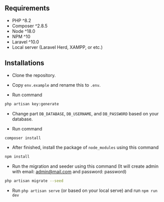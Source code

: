 ## Requirements
- PHP ^8.2
- Composer ^2.8.5
- Node ^18.0
- NPM ^10
- Laravel ^10.0
- Local server (Laravel Herd, XAMPP, or etc.)

## Installations

- Clone the repository.

- Copy `env.example` and rename this to `.env`.

- Run command
```bash
php artisan key:generate
```

- Change part `DB_DATABASE`, `DB_USERNAME`, and `DB_PASSWORD` based on your database.

- Run command

```bash
composer install
```

- After finished, install the package of `node_modules` using this command

```bash
npm install
```

- Run the migration and seeder using this command (It will create admin with email: admin@mail.com and password: password)

```bash
php artisan migrate --seed
```
- Run `php artisan serve` (or based on your local serve) and run `npm run dev`
